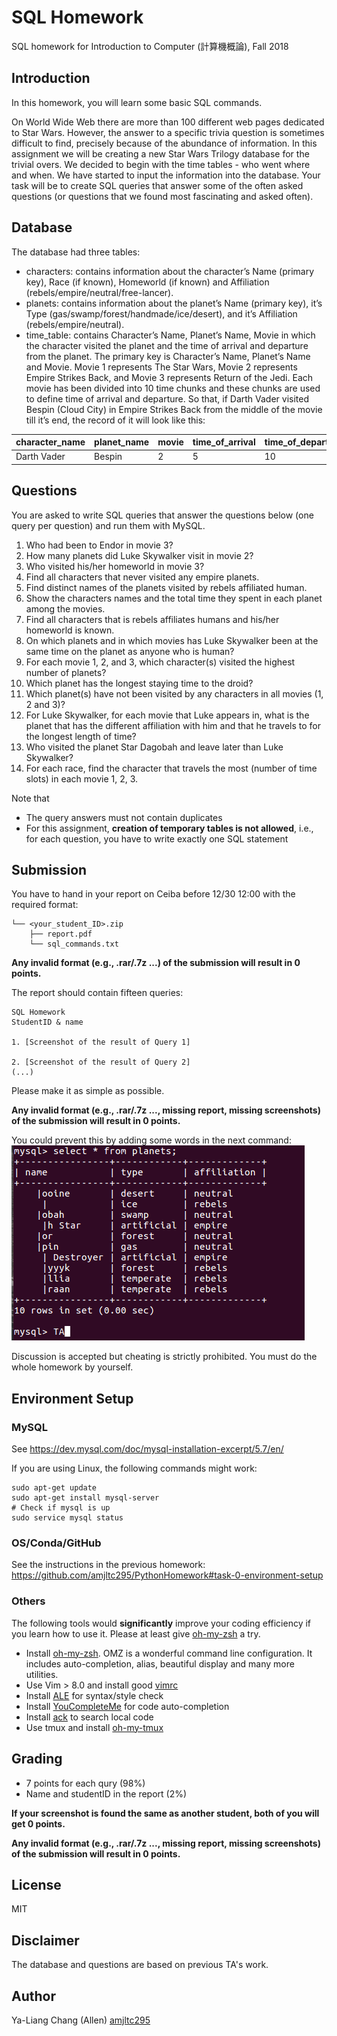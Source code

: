 # SQL Homework
SQL homework for Introduction to Computer (計算機概論), Fall 2018

## Introduction

In this homework, you will learn some basic SQL commands.

On World Wide Web there are more than 100 different web pages dedicated to Star Wars. However, the answer to a specific trivia question is sometimes difficult to find, precisely because of the abundance of information. In this assignment we will be creating a new Star Wars Trilogy database for the trivial overs. We decided to begin with the time tables - who went where and when. We have started to input the information into the database. Your task will be to create SQL queries that answer some of the often asked questions (or questions that we found most fascinating and asked often). 


## Database

The database had three tables:
* characters: contains information about the character’s Name (primary key), Race (if known), Homeworld (if known) and Affiliation (rebels/empire/neutral/free-lancer). 
* planets: contains information about the planet’s Name (primary key), it’s Type (gas/swamp/forest/handmade/ice/desert), and it’s Affiliation (rebels/empire/neutral). 
* time_table: contains Character’s Name, Planet’s Name, Movie in which the character visited the planet and the time of arrival and departure from the planet. The primary key is Character’s Name, Planet’s Name and Movie. Movie 1 represents The Star Wars, Movie 2 represents Empire Strikes Back, and Movie 3 represents Return of the Jedi. Each movie has been divided into 10 time chunks and these chunks are used to define time of arrival and departure. So that, if Darth Vader visited Bespin
(Cloud City) in Empire Strikes Back from the middle of the movie till it’s end, the record of it will look like this: 

| character_name | planet_name | movie | time_of_arrival | time_of_departure |
|----------------|-------------|-------|-----------------|-------------------|
| Darth Vader    | Bespin      | 2     | 5               | 10                |


## Questions
You are asked to write SQL queries that answer the questions below (one query per question) and run them with MySQL.
1. Who had been to Endor in movie 3? 
2. How many planets did Luke Skywalker visit in movie 2? 
3. Who visited his/her homeworld in movie 3? 
4. Find all characters that never visited any empire planets. 
5. Find distinct names of the planets visited by rebels affiliated human. 
6. Show the characters names and the total time they spent in each planet among the movies. 
7. Find all characters that is rebels affiliates humans and his/her homeworld is known. 
8. On which planets and in which movies has Luke Skywalker been at the same time on the planet as anyone who is human? 
9. For each movie 1, 2, and 3, which character(s) visited the highest number of planets? 
10. Which planet has the longest staying time to the droid? 
11. Which planet(s) have not been visited by any characters in all movies (1, 2 and 3)? 
12. For Luke Skywalker, for each movie that Luke appears in, what is the planet that has the different affiliation with him and that he travels to for the longest length of time?
13. Who visited the planet Star Dagobah and leave later than Luke Skywalker? 
14. For each race, find the character that travels the most (number of time slots) in each movie 1, 2, 3. 

Note that
* The query answers must not contain duplicates
* For this assignment, **creation of temporary tables is not allowed**, i.e., for each question, you have to write exactly one SQL statement

## Submission
You have to hand in your report on Ceiba before 12/30 12:00 with the required format:

```
└── <your_student_ID>.zip
    ├── report.pdf
    └── sql_commands.txt

```
**Any invalid format (e.g., .rar/.7z ...) of the submission will result in 0 points.**

The report should contain fifteen queries: 
```
SQL Homework
StudentID & name

1. [Screenshot of the result of Query 1]

2. [Screenshot of the result of Query 2]
(...)
```
Please make it as simple as possible. 

**Any invalid format (e.g., .rar/.7z ..., missing report, missing screenshots) of the submission will result in 0 points.**

You could prevent this by adding some words in the next command:
![screenshot](images/screenshot.png)

Discussion is accepted but cheating is strictly prohibited. You must do the whole homework by yourself.



## Environment Setup

### MySQL

See https://dev.mysql.com/doc/mysql-installation-excerpt/5.7/en/

If you are using Linux, the following commands might work:
```
sudo apt-get update
sudo apt-get install mysql-server
# Check if mysql is up
sudo service mysql status
```

### OS/Conda/GitHub

See the instructions in the previous homework: https://github.com/amjltc295/PythonHomework#task-0-environment-setup

### Others

The following tools would **significantly** improve your coding efficiency if you learn how to use it. Please at least give [oh-my-zsh](https://github.com/robbyrussell/oh-my-zsh) a try.
* Install [oh-my-zsh](https://github.com/robbyrussell/oh-my-zsh). OMZ is a wonderful command line configuration. It includes auto-completion, alias, beautiful display and many more utilities.
* Use Vim > 8.0 and install good [vimrc](https://github.com/amix/vimrc)
* Install [ALE](https://github.com/w0rp/ale) for syntax/style check
* Install [YouCompleteMe](https://github.com/Valloric/YouCompleteMe) for code auto-completion
* Install [ack](https://github.com/beyondgrep/ack2) to search local code
* Use tmux and install [oh-my-tmux](https://github.com/gpakosz/.tmux)


## Grading

* 7 points for each qury (98%)
* Name and studentID in the report (2%)

**If your screenshot is found the same as another student, both of you will get 0 points.**

**Any invalid format (e.g., .rar/.7z ..., missing report, missing screenshots) of the submission will result in 0 points.**

## License

MIT


## Disclaimer

The database and questions are based on previous TA's work.

## Author

Ya-Liang Chang (Allen) [amjltc295](https://github.com/amjltc295)
